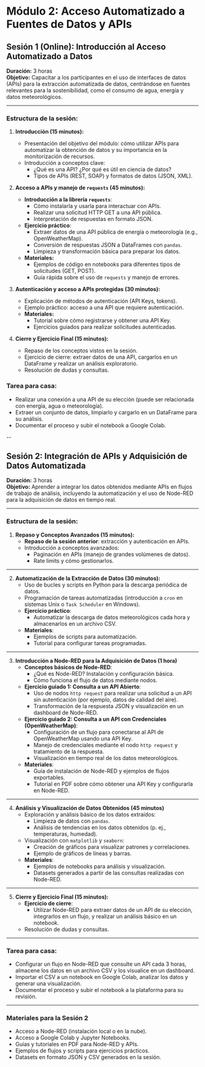 # Módulo 2: Acceso Automatizado a Fuentes de Datos y APIs

## **Sesión 1 (Online): Introducción al Acceso Automatizado a Datos**

**Duración:** 3 horas  
**Objetivo:** Capacitar a los participantes en el uso de interfaces de datos (APIs) para la extracción automatizada de datos, centrándose en fuentes relevantes para la sostenibilidad, como el consumo de agua, energía y datos meteorológicos.

---

### **Estructura de la sesión:**

1. **Introducción (15 minutos):**
   - Presentación del objetivo del módulo: cómo utilizar APIs para automatizar la obtención de datos y su importancia en la monitorización de recursos.
   - Introducción a conceptos clave:
     - ¿Qué es una API? ¿Por qué es útil en ciencia de datos?
     - Tipos de APIs (REST, SOAP) y formatos de datos (JSON, XML).

2. **Acceso a APIs y manejo de `requests` (45 minutos):**
   - **Introducción a la librería `requests`**:
     - Cómo instalarla y usarla para interactuar con APIs.
     - Realizar una solicitud HTTP GET a una API pública.
     - Interpretación de respuestas en formato JSON.
   - **Ejercicio práctico**:
     - Extraer datos de una API pública de energía o meteorología (e.g., OpenWeatherMap).
     - Conversión de respuestas JSON a DataFrames con `pandas`.
     - Limpieza y transformación básica para preparar los datos.
   - **Materiales:**
     - Ejemplos de código en notebooks para diferentes tipos de solicitudes (GET, POST).
     - Guía rápida sobre el uso de `requests` y manejo de errores.

3. **Autenticación y acceso a APIs protegidas (30 minutos):**
   - Explicación de métodos de autenticación (API Keys, tokens).
   - Ejemplo práctico: acceso a una API que requiere autenticación.
   - **Materiales:**
     - Tutorial sobre cómo registrarse y obtener una API Key.
     - Ejercicios guiados para realizar solicitudes autenticadas.

4. **Cierre y Ejercicio Final (15 minutos):**
   - Repaso de los conceptos vistos en la sesión.
   - Ejercicio de cierre: extraer datos de una API, cargarlos en un DataFrame y realizar un análisis exploratorio.
   - Resolución de dudas y consultas.

### **Tarea para casa:**
- Realizar una conexión a una API de su elección (puede ser relacionada con energía, agua o meteorología).
- Extraer un conjunto de datos, limpiarlo y cargarlo en un DataFrame para su análisis.
- Documentar el proceso y subir el notebook a Google Colab.

--

## **Sesión 2: Integración de APIs y Adquisición de Datos Automatizada**

**Duración:** 3 horas  
**Objetivo:** Aprender a integrar los datos obtenidos mediante APIs en flujos de trabajo de análisis, incluyendo la automatización y el uso de Node-RED para la adquisición de datos en tiempo real.

---

### **Estructura de la sesión:**

1. **Repaso y Conceptos Avanzados (15 minutos):**
   - **Repaso de la sesión anterior**: extracción y autenticación en APIs.
   - Introducción a conceptos avanzados:
     - Paginación en APIs (manejo de grandes volúmenes de datos).
     - Rate limits y cómo gestionarlos.

---

2. **Automatización de la Extracción de Datos (30 minutos):**
   - Uso de bucles y scripts en Python para la descarga periódica de datos.
   - Programación de tareas automatizadas (introducción a `cron` en sistemas Unix o `Task Scheduler` en Windows).
   - **Ejercicio práctico**:
     - Automatizar la descarga de datos meteorológicos cada hora y almacenarlos en un archivo CSV.
   - **Materiales**:
     - Ejemplos de scripts para automatización.
     - Tutorial para configurar tareas programadas.

---

3. **Introducción a Node-RED para la Adquisición de Datos (1 hora)**
   - **Conceptos básicos de Node-RED**:
     - ¿Qué es Node-RED? Instalación y configuración básica.
     - Cómo funciona el flujo de datos mediante nodos.
   - **Ejercicio guiado 1: Consulta a un API Abierto**:
     - Uso de nodos `http request` para realizar una solicitud a un API sin autenticación (por ejemplo, datos de calidad del aire).
     - Transformación de la respuesta JSON y visualización en un dashboard de Node-RED.
   - **Ejercicio guiado 2: Consulta a un API con Credenciales (OpenWeatherMap)**:
     - Configuración de un flujo para conectarse al API de OpenWeatherMap usando una API Key.
     - Manejo de credenciales mediante el nodo `http request` y tratamiento de la respuesta.
     - Visualización en tiempo real de los datos meteorológicos.
   - **Materiales**:
     - Guía de instalación de Node-RED y ejemplos de flujos exportables.
     - Tutorial en PDF sobre cómo obtener una API Key y configurarla en Node-RED.

---

4. **Análisis y Visualización de Datos Obtenidos (45 minutos)**
   - Exploración y análisis básico de los datos extraídos:
     - Limpieza de datos con `pandas`.
     - Análisis de tendencias en los datos obtenidos (p. ej., temperaturas, humedad).
   - Visualización con `matplotlib` y `seaborn`:
     - Creación de gráficos para visualizar patrones y correlaciones.
     - Ejemplo de gráficos de líneas y barras.
   - **Materiales**:
     - Ejemplos de notebooks para análisis y visualización.
     - Datasets generados a partir de las consultas realizadas con Node-RED.

---

5. **Cierre y Ejercicio Final (15 minutos):**
   - **Ejercicio de cierre**:
     - Utilizar Node-RED para extraer datos de un API de su elección, integrarlos en un flujo, y realizar un análisis básico en un notebook.
   - Resolución de dudas y consultas.

---

### **Tarea para casa:**
- Configurar un flujo en Node-RED que consulte un API cada 3 horas, almacene los datos en un archivo CSV y los visualice en un dashboard.
- Importar el CSV a un notebook en Google Colab, analizar los datos y generar una visualización.
- Documentar el proceso y subir el notebook a la plataforma para su revisión.

---

### **Materiales para la Sesión 2**
- Acceso a Node-RED (instalación local o en la nube).
- Acceso a Google Colab y Jupyter Notebooks.
- Guías y tutoriales en PDF para Node-RED y APIs.
- Ejemplos de flujos y scripts para ejercicios prácticos.
- Datasets en formato JSON y CSV generados en la sesión.